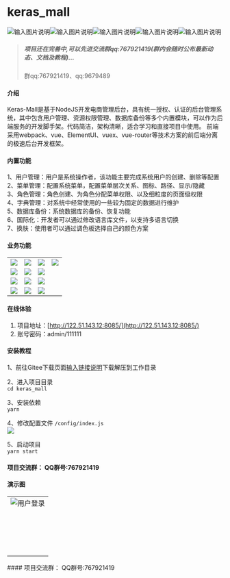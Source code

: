 # keras_mall 

![输入图片说明](https://travis-ci.org/shuzheng/zheng.svg?branch=master "在这里输入图片标题")![输入图片说明](https://img.shields.io/badge/license-MIT-blue.svg "在这里输入图片标题")![输入图片说明](https://img.shields.io/badge/PRs-welcome-brightgreen.svg "在这里输入图片标题")![输入图片说明](https://img.shields.io/github/stars/shuzheng/zheng.svg?style=social&label=Stars "在这里输入图片标题")![输入图片说明](https://img.shields.io/github/forks/shuzheng/zheng.svg?style=social&label=Fork "在这里输入图片标题")
> ##### _项目还在完善中,可以先进交流群qq:767921419(群内会随时公布最新动态、文档及教程)..._ 
> 群qq:767921419、qq:9679489


#### 介绍
Keras-Mall是基于NodeJS开发电商管理后台，具有统一授权、认证的后台管理系统，其中包含用户管理、资源权限管理、数据库备份等多个内置模块，可以作为后端服务的开发脚手架。代码简洁，架构清晰，适合学习和直接项目中使用。 前端采用webpack、vue、ElementUI、vuex、vue-router等技术方案的前后端分离的极速后台开发框架。

#### 内置功能
1、用户管理：用户是系统操作者，该功能主要完成系统用户的创建、删除等配置<br>
2、菜单管理：配置系统菜单，配置菜单层次关系、图标、路径、显示/隐藏<br>
3、角色管理：角色创建、为角色分配菜单权限、以及细粒度的页面级权限<br>
4、字典管理：对系统中经常使用的一些较为固定的数据进行维护<br>
5、数据库备份：系统数据库的备份、恢复功能<br>
6、国际化：开发者可以通过修改语言库文件，以支持多语言切换<br>
7、换肤：使用者可以通过调色板选择自己的颜色方案

#### 业务功能
<table>
<tr>
<td valign="top"><img src="https://img.kancloud.cn/b4/e8/b4e86f9a541fb108c9cc0939de9ab866_198x209.png"/></td>
<td valign="top"><img src="https://img.kancloud.cn/6e/58/6e583ddc58d52b6c065251b1d69826f6_199x385.png"/></td>
<td valign="top"><img src="https://img.kancloud.cn/e3/ed/e3edd61796e8b3686a41068dd1ff6b81_200x203.png"/></td>
<td valign="top" rowspan="4"><img src="https://img.kancloud.cn/e7/8d/e78d1152eb65ec74806216b294c8c195_200x573.png"/></td>
</tr>
<tr>
<td valign="top"><img src="https://img.kancloud.cn/1d/96/1d96cece9ed2d0f5361272d23eaf4194_199x259.png"/></td>
<td valign="top"><img src="https://img.kancloud.cn/d2/b6/d2b666935829a3cd62f6acbc06a0fc7e_198x290.png"/></td>
<td valign="top"><img src="https://img.kancloud.cn/87/57/875727b684ee944b0af7b95fc2d9fe07_199x108.png"/></td>
</tr>
<tr>
<td valign="top"><img src="https://img.kancloud.cn/50/10/50106b7c9ae2b9e125e36923df0dbb78_200x202.png"/></td>
<td valign="top"><img src="https://img.kancloud.cn/65/71/65716b98815599754e8d9739228f0a01_199x203.png"/></td>
<td valign="top"><img src="https://img.kancloud.cn/d8/27/d827801b106a2bc9e7fe9259a63a9938_199x142.png"/></td>
</tr>
<tr>
<td valign="top"><img src="https://img.kancloud.cn/9b/7f/9b7fc0c0a4411bb7bba12038d1a2940a_200x167.png"/></td>
<td valign="top"><img src="https://img.kancloud.cn/59/d3/59d3343b87a6582d0e162455305234bc_198x199.png"/></td>
<td valign="top"><img src="https://img.kancloud.cn/ad/e9/ade9bbc70f1394d58023c4c6c5127896_198x110.png"/></td>
</tr>
</table>

#### 在线体验
1.  项目地址：[http://122.51.143.12:8085/](http://122.51.143.12:8085/)
2.  账号密码：admin/111111

#### 安装教程

1、前往Gitee下载页面[输入链接说明](https://gitee.com/bingofree/keras_mall)下载解压到工作目录

2、进入项目目录<br/>
`cd keras_mall`

3、安装依赖<br/>
`yarn`

4、修改配置文件 `/config/index.js` <br/>
<img src="https://img.kancloud.cn/42/24/4224891c4888ebd69b5ab10b7c38150c_542x429.png"/>


5、启动项目<br/>
`yarn start`


#### 项目交流群： QQ群号:767921419

#### 演示图
<table>
<tr><td width="100%">
<img style="" src="https://img.kancloud.cn/3f/38/3f38d4eea57813046716cfd965810933_1437x684.png" alt="用户登录"/></td>
</td></tr>
<tr><td width="100%">
<img src="https://img.kancloud.cn/0c/f0/0cf01bf4f9b287cde31a592c842a0b5c_1433x722.png" alt=""/>
</td></tr>
<tr><td width="100%">
<img src="https://img.kancloud.cn/f3/f1/f3f1f7b1a8c030bdc0d624c47e40d4c8_1437x709.png" alt=""/>
</td></tr>
<tr><td width="100%">
<img src="https://img.kancloud.cn/01/42/0142cd5e97880e9ed66e9c3ddf6dace9_1439x698.png" alt=""/>
</td></tr>
<tr><td width="100%">
<img src="https://img.kancloud.cn/11/cc/11cc93a5b2a81cacdfd0a04c940dd8d9_1439x729.png" alt=""/>
</td></tr>
<tr><td width="100%">
<img src="https://img.kancloud.cn/59/75/5975c2e65ec5bd001317315c61d70dfe_1438x714.png" alt=""/>
</td></tr>
<tr><td width="100%">
<img src="https://img.kancloud.cn/fb/76/fb76ee36c5640ae75923059b8d7873bc_1436x732.png" alt=""/>
</td></tr>
<tr><td width="100%">
<img src="https://img.kancloud.cn/aa/b6/aab69c763ad5e1615a8bce2fda79b40e_1437x715.png" alt=""/>
</td></tr>
<tr><td width="100%">
<img src="https://img.kancloud.cn/e8/d5/e8d5de0613546f5ecae70afa6c87ab85_1438x748.png" alt=""/>
</td></tr>
<tr><td width="100%">
<img src="https://img.kancloud.cn/44/d8/44d83bfe7024791443510efdb246deef_1438x726.png" alt=""/>
</td></tr>
<tr><td width="100%">
<img src="https://img.kancloud.cn/24/50/2450c3c4736b22a3ac6676b8c48a457a_1422x725.png" alt=""/>
</td></tr>
<tr><td width="100%">
<img src="https://img.kancloud.cn/de/cc/decc1a1c6d3e5fdb443e6da0953b6f8c_1435x716.png" alt=""/>
</td></tr>
<tr><td width="100%">
<img src="https://img.kancloud.cn/7d/67/7d67740f174daeabece6b26aff32e592_1437x694.png" alt=""/>
</td></tr>
<tr><td width="100%">
<img src="https://img.kancloud.cn/e7/7e/e77eb8f1b5096a342837d2c201bc9eab_1439x681.png" alt=""/>
</td></tr>
<tr><td width="100%">
<img src="https://img.kancloud.cn/7c/4f/7c4fc8378306b3b6b7ec1a78652e4888_1435x710.png" alt=""/>
</td></tr>
<tr><td width="100%">
<img src="https://img.kancloud.cn/46/70/4670db17ba309dd0aa300688a5558466_1439x736.png" alt=""/>
</td></tr>
<tr><td width="100%">
<img src="https://img.kancloud.cn/84/ba/84bae9246d04ece59b332fa5dd994a73_1438x728.png" alt=""/>
</td></tr>
<tr><td width="100%">
<img src="https://img.kancloud.cn/13/88/138876608394f06302aa3a49268988f3_1437x698.png" alt=""/>
</td></tr>
<tr><td width="100%">
<img src="https://img.kancloud.cn/be/d4/bed4cec95c3d746a53e0935d93d0257e_1437x725.png" alt=""/>
</td></tr>
</table>
#### 项目交流群： QQ群号:767921419
